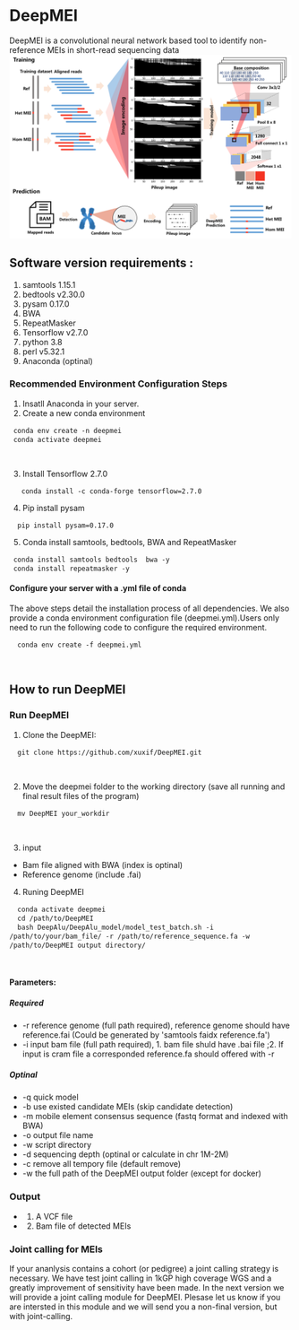 # DeepMEI
DeepMEI is a convolutional neural network based tool to identify non-reference MEIs in short-read sequencing data
<br/>
![This is an image](https://github.com/xuxif/DeepMEI/blob/main/workflow.png)
<br/>
##
## Software version requirements : <br />
1. samtools 1.15.1<br />
2. bedtools v2.30.0<br />
3. pysam 0.17.0<br />
4. BWA<br />
5. RepeatMasker<br />
6. Tensorflow v2.7.0<br />
7. python 3.8<br />
8. perl v5.32.1<br />
9. Anaconda (optinal)<br />
### Recommended Environment Configuration Steps
1. Insatll Anaconda in your server.
2. Create a new conda environment 
 
 ```
  conda env create -n deepmei  
  conda activate deepmei
 ```
 <br />
 
3. Install Tensorflow 2.7.0

```
   conda install -c conda-forge tensorflow=2.7.0
 ```
4. Pip install pysam 

```
  pip install pysam=0.17.0
 ```
5. Conda install samtools, bedtools, BWA and RepeatMasker
 
 ```
  conda install samtools bedtools  bwa -y
  conda install repeatmasker -y
  ```
#### Configure your server with a .yml file of conda 
The above steps detail the installation process of all dependencies. We also provide a conda environment configuration file (deepmei.yml).Users only need to run the following code to configure the required environment.
 ```
   conda env create -f deepmei.yml
 ```
</br>

##  How to run DeepMEI <br />

### Run DeepMEI
1. Clone the DeepMEI:<br/>

```
  git clone https://github.com/xuxif/DeepMEI.git
```
<br />

2. Move the deepmei folder to the working directory (save all running and final result files of the program) <br />

```
  mv DeepMEI your_workdir
```
<br />

3. input <br/>

-   Bam file aligned with BWA (index is optinal)<br/>
-   Reference genome (include .fai)<br/>


4. Runing DeepMEI <br />

 ```
   conda activate deepmei
   cd /path/to/DeepMEI
   bash DeepAlu/DeepAlu_model/model_test_batch.sh -i /path/to/your/bam_file/ -r /path/to/reference_sequence.fa -w  /path/to/DeepMEI output directory/ 
 ```
 <br />
 
#### Parameters:

##### Required

-  -r reference genome (full path required), reference genome should have reference.fai (Could be generated by 'samtools faidx reference.fa')
-  -i input bam file (full path required), 1. bam file shuld have .bai file ;2. If input is cram file a corresponded reference.fa should offered with -r   

##### Optinal
-  -q quick model
-  -b use existed candidate MEIs (skip candidate detection)
-  -m mobile element consensus sequence (fastq format and indexed with BWA)
-  -o output file name
-  -w script directory 
-  -d sequencing depth (optinal or calculate in chr 1M-2M)
-  -c remove all tempory file (default remove)
-  -w the full path of the DeepMEI output folder (except for docker)

### Output

-  1. A VCF file
-  2. Bam file of detected MEIs

### Joint calling for MEIs
   If your ananlysis contains a cohort (or pedigree) a joint calling strategy is necessary. We have test joint calling in 1kGP high coverage WGS and a greatly improvement of sensitivity have been made. In the next version we will provide a joint calling module for DeepMEI. Plesase let us know if you are intersted in this module and we will send you a non-final version, but with joint-calling.
